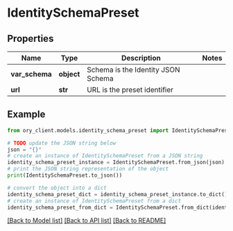 # IdentitySchemaPreset


## Properties

Name | Type | Description | Notes
------------ | ------------- | ------------- | -------------
**var_schema** | **object** | Schema is the Identity JSON Schema | 
**url** | **str** | URL is the preset identifier | 

## Example

```python
from ory_client.models.identity_schema_preset import IdentitySchemaPreset

# TODO update the JSON string below
json = "{}"
# create an instance of IdentitySchemaPreset from a JSON string
identity_schema_preset_instance = IdentitySchemaPreset.from_json(json)
# print the JSON string representation of the object
print(IdentitySchemaPreset.to_json())

# convert the object into a dict
identity_schema_preset_dict = identity_schema_preset_instance.to_dict()
# create an instance of IdentitySchemaPreset from a dict
identity_schema_preset_from_dict = IdentitySchemaPreset.from_dict(identity_schema_preset_dict)
```
[[Back to Model list]](../README.md#documentation-for-models) [[Back to API list]](../README.md#documentation-for-api-endpoints) [[Back to README]](../README.md)



